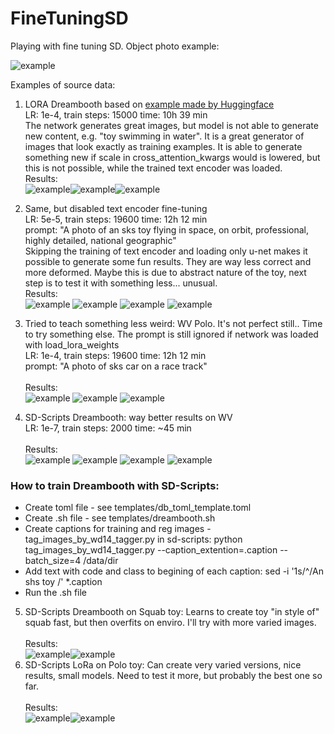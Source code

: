 # FineTuningSD
Playing with fine tuning SD.
Object photo example:

![example](train_squab/20230524_101158.jpg)

Examples of source data:

1) LORA Dreambooth based on [example made by Huggingface](https://huggingface.co/docs/diffusers/main/en/training/lora)<br />
LR: 1e-4, train steps: 15000 time: 10h 39 min<br />
The network generates great images, but model is not able to generate new content, e.g. "toy swimming in water". It is a great generator of images that look exactly as training examples. It is able to generate something new if scale in cross_attention_kwargs would is lowered, but this is not possible, while the trained text encoder was loaded.
<br /> Results:<br /> ![example](examples/dreambooth_lora/2.png)![example](examples/dreambooth_lora/3.png)![example](examples/dreambooth_lora/gen0.png)

2) Same, but disabled text encoder fine-tuning<br />
LR: 5e-5, train steps: 19600 time: 12h 12 min <br />
prompt: "A photo of an sks toy flying in space, on orbit, professional, highly detailed, national geographic"<br />
Skipping the training of text encoder and loading only u-net makes it possible to generate some fun results. They are way less correct and more deformed. Maybe this is due to abstract nature of the toy, next step is to test it with something less... unusual.
<br /> Results:<br /> ![example](examples/dreambooth_lora/gen_no_txt1.png)
![example](examples/dreambooth_lora/gen_no_txt2.png)
![example](examples/dreambooth_lora/gen_no_txt3.png)
![example](examples/dreambooth_lora/gen_no_txt4.png)

3) Tried to teach something less weird: WV Polo. It's not perfect still.. Time to try something else. The prompt is still ignored if network was loaded with load_lora_weights<br />
LR: 1e-4, train steps: 19600 time: 12h 12 min <br />
prompt: "A photo of sks car on a race track"<br />
<br /> Results:<br /> ![example](examples/dreambooth_lora/gen_polo.png)
![example](examples/dreambooth_lora/gen_polo2.png)
![example](examples/dreambooth_lora/gen_polo3.png)
4) SD-Scripts Dreambooth: way better results on WV<br />
LR: 1e-7, train steps: 2000 time: ~45 min <br />
<br /> Results:<br /> ![example](examples/dreambooth-sd-scripts/1.jpeg)
![example](examples/dreambooth-sd-scripts/2.png)
![example](examples/dreambooth-sd-scripts/3.png)
![example](examples/dreambooth-sd-scripts/4.jpeg)

### How to train Dreambooth with SD-Scripts:

- Create toml file - see templates/db_toml_template.toml
- Create .sh file - see templates/dreambooth.sh
- Create captions for training and reg images - tag_images_by_wd14_tagger.py in sd-scripts: python tag_images_by_wd14_tagger.py --caption_extention=.caption --batch_size=4 /data/dir
- Add text with code and class to begining of each caption: sed -i '1s/^/An shs toy /' *.caption
- Run the .sh file

5) SD-Scripts Dreambooth on Squab toy: Learns to create toy "in style of" squab fast, but then overfits on enviro. I'll try with more varied images.<br />
<br /> Results:<br /> ![example](examples/dreambooth-sd-scripts/squab0.png)![example](examples/dreambooth-sd-scripts/squab5000.png)
6) SD-Scripts LoRa on Polo toy: Can create very varied versions, nice results, small models. Need to test it more, but probably the best one so far.<br />
<br /> Results:<br /> ![example](examples/lora/1.png)![example](examples/lora/2.png)
